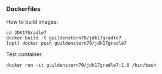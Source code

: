 ### Dockerfiles

How to build images:

    cd JDK17Gradle7
    docker build -t guildenstern70/jdk17gradle7 .
    [opt] docker push guildenstern70/jdk17gradle7

Test container:

    docker run -it guildenstern70/jdk17gradle7:1.0 /bin/bash

    

